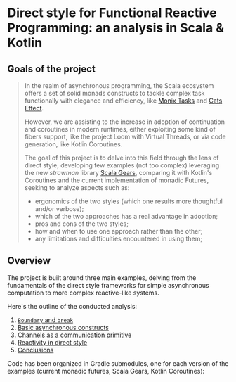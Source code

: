 # Direct style for Functional Reactive Programming: an analysis in Scala & Kotlin

## Goals of the project

> In the realm of asynchronous programming, the Scala ecosystem offers a set of solid monads constructs to tackle complex task functionally with elegance and efficiency, like [Monix Tasks](https://monix.io/docs/current/eval/task.html) and [Cats Effect](https://typelevel.org/cats-effect/).
>
> However, we are assisting to the increase in adoption of continuation and coroutines in modern runtimes, either exploiting some kind of fibers support, like the project Loom with Virtual Threads, or via code generation, like Kotlin Coroutines.
>
> The goal of this project is to delve into this field through the lens of direct style, developing few examples (not too complex) leveraging the new *strawman* library [Scala Gears](https://github.com/lampepfl/gears), comparing it with Kotlin's Coroutines and the current implementation of monadic Futures, seeking to analyze aspects such as:
>
> - ergonomics of the two styles (which one results more thoughtful and/or verbose);
> - which of the two approaches has a real advantage in adoption;
> - pros and cons of the two styles;
> - how and when to use one approach rather than the other;
> - any limitations and difficulties encountered in using them;

## Overview

The project is built around three main examples, delving from the fundamentals of the direct style frameworks for simple asynchronous computation to more complex reactive-like systems.

Here's the outline of the conducted analysis:

1. [`Boundary` and `break`](./docs/01-boundaries)
2. [Basic asynchronous constructs](./docs/02-basics)
3. [Channels as a communication primitive](./docs/03-channels)
4. [Reactivity in direct style](./docs/04-rears)
5. [Conclusions](./docs/05-going-further)

Code has been organized in Gradle submodules, one for each version of the examples (current monadic futures, Scala Gears, Kotlin Coroutines):
